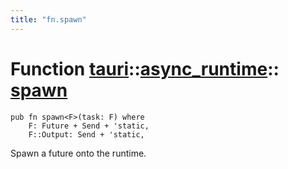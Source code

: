 ```yaml
---
title: "fn.spawn"
---
```


# Function [tauri](/docs/api/rust/tauri/../index.html)::​[async_runtime](/docs/api/rust/tauri/index.html)::​[spawn](/docs/api/rust/tauri/)

    pub fn spawn<F>(task: F) where
        F: Future + Send + 'static,
        F::Output: Send + 'static, 

Spawn a future onto the runtime.
